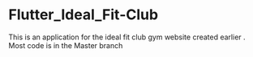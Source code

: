 # Flutter_Ideal_Fit-Club
This is an application  for the ideal fit club gym website created earlier . 
Most code is in the Master branch
